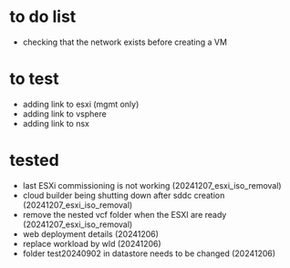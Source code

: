 # to do list
- checking that the network exists before creating a VM

# to test
- adding link to esxi (mgmt only)
- adding link to vsphere
- adding link to nsx

# tested
- last ESXi commissioning is not working (20241207_esxi_iso_removal)
- cloud builder being shutting down after sddc creation (20241207_esxi_iso_removal)
- remove the nested vcf folder when the ESXI are ready (20241207_esxi_iso_removal)
- web deployment details (20241206)
- replace workload by wld (20241206)
- folder test20240902 in datastore needs to be changed (20241206)